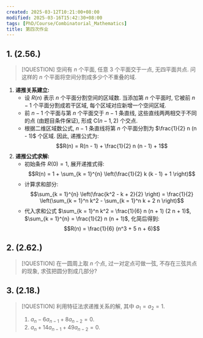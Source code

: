 ```yaml
---
created: 2025-03-12T10:21:00+08:00
modified: 2025-03-16T15:42:30+08:00
tags: [PhD/Course/Combinatorial_Mathematics]
title: 第四次作业
---
```


## 1. (2.56.)

> [!QUESTION]
> 空间有 $n$ 个平面, 任意 3 个平面交于一点, 无四平面共点. 问这样的 $n$ 个平面将空间分割成多少个不重叠的域.

1. **递推关系建立:**
	- 设 $R(n)$ 表示 $n$ 个平面分割空间的区域数. 当添加第 $n$ 个平面时, 它被前 $n - 1$ 个平面分割成若干区域, 每个区域对应新增一个空间区域.
	- 前 $n - 1$ 个平面与第 $n$ 个平面交于 $n - 1$ 条直线, 这些直线两两相交于不同的点 (由题目条件保证), 形成 $\mathop{C}(n - 1, 2)$ 个交点.
	- 根据二维区域数公式, $n - 1$ 条直线将第 $n$ 个平面分割为 $\frac{1}{2} n (n - 1)$ 个区域. 因此, 递推公式为:
	  $$R(n) = R(n - 1) + \frac{1}{2} n (n - 1) + 1$$
2. **递推公式求解:**
	- 初始条件 $R(0) = 1$, 展开递推式得:
	  $$R(n) = 1 + \sum_{k = 1}^{n} \left(\frac{1}{2} k (k - 1) + 1 \right)$$
	- 计算求和部分:
	  $$\sum_{k = 1}^{n} \left(\frac{k^2 - k + 2}{2} \right) = \frac{1}{2} \left(\sum_{k = 1}^n k^2 - \sum_{k = 1}^n k + 2 n \right)$$
	- 代入求和公式 $\sum_{k = 1}^n k^2 = \frac{1}{6} n (n + 1) (2 n + 1)$, $\sum_{k = 1}^{n} = \frac{1}{2} n (n + 1)$, 化简后得到:
	  $$R(n) = \frac{1}{6} (n^3 + 5 n + 6)$$

## 2. (2.62.)

> [!QUESTION]
> 在一圆周上取 $n$ 个点, 过一对定点可做一弦, 不存在三弦共点的现象, 求弦把圆分割成几部分?

## 3. (2.18.)

> [!QUESTION]
> 利用特征法求递推关系的解, 其中 $a_1 = a_2 = 1$.
> 1. $a_n - 6 a_{n - 1} + 8 a_{n - 2} = 0$.
> 2. $a_n + 14 a_{n - 1} + 49 a_{n - 2} = 0$.
